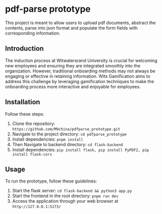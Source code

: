# pdf-parse prototype


This project is meant to allow users to upload pdf documents, abstract the contents, parse into json format and populate the form fields with corresponding information.

## Introduction

The induction process at Witwatersrand University is crucial for welcoming new employees and ensuring they are integrated smoothly into the organization. However, traditional onboarding methods may not always be engaging or effective in retaining information. Wits Gamification aims to address this challenge by leveraging gamification techniques to make the onboarding process more interactive and enjoyable for employees.


## Installation

Follow these steps:

1. Clone the repository: `https://github.com/M9china/pdfparse_prototype.git`
2. Navigate to the project directory: `cd pdfparse_prototype`
3. Install dependencies: `pnpm install`
4. Then Navigate to backend directory: `cd flask-backend`
5. Install dependencies: `pip install flask, pip install PyPDF2, pip install flask-cors`

## Usage

To run the prototype, follow these guidelines:

1. Start the flask server: `cd flask-backend && python3 app.py`
2. Start the frontend in the root directory: `pnpm run dev`
3. Access the application through your web browser at `http://127.0.0.1:5173/` 
